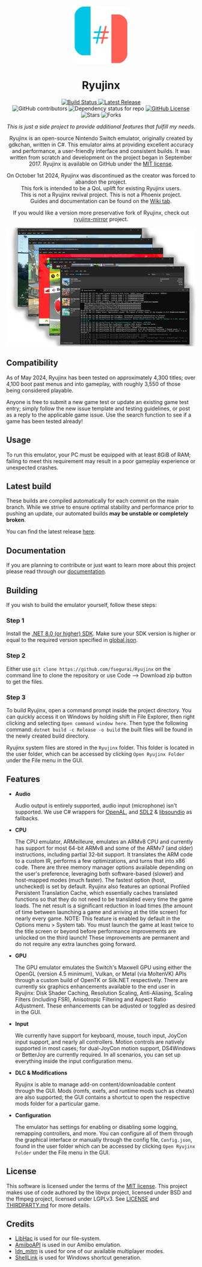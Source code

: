 <p align="center">
  <img src="https://raw.githubusercontent.com/fsegurai/Ryujinx/refs/heads/main/distribution/misc/Logo.svg" alt="Ryujinx" width="150"></a>
</p>

<h1 align="center">
  Ryujinx
</h1>

<p align="center">
  <a href="https://github.com/fsegurai/Ryujinx/actions/workflows/release.yml">
      <img src="https://github.com/fsegurai/Ryujinx/actions/workflows/release.yml/badge.svg"
          alt="Build Status">
  </a>
  <a href="https://github.com/fsegurai/Ryujinx/releases/latest">
      <img src="https://img.shields.io/github/v/release/fsegurai/Ryujinx"
          alt="Latest Release">
  </a>
  <br>
  <img alt="GitHub contributors" src="https://img.shields.io/github/contributors/fsegurai/Ryujinx">
  <img alt="Dependency status for repo" src="https://img.shields.io/librariesio/github/fsegurai/Ryujinx">
  <a href="https://opensource.org/licenses/MIT">
    <img alt="GitHub License" src="https://img.shields.io/github/license/fsegurai/Ryujinx">
  </a>
  <br>
  <img alt="Stars" src="https://img.shields.io/github/stars/fsegurai/Ryujinx?style=square&labelColor=343b41"/> 
  <img alt="Forks" src="https://img.shields.io/github/forks/fsegurai/Ryujinx?style=square&labelColor=343b41"/>
</p>

<p align="center">
  <em>
    This is just a side project to provide additional features that fulfill my needs.
  </em>
</p>

<p align="center">
  Ryujinx is an open-source Nintendo Switch emulator, originally created by gdkchan, written in C#.
  This emulator aims at providing excellent accuracy and performance, a user-friendly interface and consistent builds.
  It was written from scratch and development on the project began in September 2017.
  Ryujinx is available on GitHub under the <a href="https://github.com/fsegurai/Ryujinx/blob/main/LICENSE.txt" target="_blank">MIT license</a>.
  <br />
</p>
<p align="center">
  On October 1st 2024, Ryujinx was discontinued as the creator was forced to abandon the project.
  <br>
  This fork is intended to be a QoL uplift for existing Ryujinx users.
  <br>
  This is not a Ryujinx revival project. This is not a Phoenix project.
  <br>
  Guides and documentation can be found on the <a href="https://github.com/fsegurai/Ryujinx/wiki">Wiki tab</a>.
</p>
<p align="center">
  If you would like a version more preservative fork of Ryujinx, check out <a href="https://github.com/ryujinx-mirror/ryujinx">ryujinx-mirror</a> project.
</p>

<p align="center">
    <img src="https://raw.githubusercontent.com/fsegurai/Ryujinx/refs/heads/main/docs/shell.png">
</p>

## Compatibility

As of May 2024, Ryujinx has been tested on approximately 4,300 titles;
over 4,100 boot past menus and into gameplay, with roughly 3,550 of those being considered playable.

Anyone is free to submit a new game test or update an existing game test entry;
simply follow the new issue template and testing guidelines, or post as a reply to the applicable game issue.
Use the search function to see if a game has been tested already!

## Usage

To run this emulator, your PC must be equipped with at least 8GiB of RAM;
failing to meet this requirement may result in a poor gameplay experience or unexpected crashes.

## Latest build

These builds are compiled automatically for each commit on the main branch.
While we strive to ensure optimal stability and performance prior to pushing an update, our automated builds **may be unstable or completely broken**.

You can find the latest release [here](https://github.com/fsegurai/Ryujinx/releases/latest).

## Documentation

If you are planning to contribute or just want to learn more about this project please read through our [documentation](docs/README.md).

## Building

If you wish to build the emulator yourself, follow these steps:

### Step 1

Install the [.NET 8.0 (or higher) SDK](https://dotnet.microsoft.com/download/dotnet/8.0).
Make sure your SDK version is higher or equal to the required version specified in [global.json](global.json). 

### Step 2

Either use `git clone https://github.com/fsegurai/Ryujinx` on the command line to clone the repository or use Code --> Download zip button to get the files.

### Step 3

To build Ryujinx, open a command prompt inside the project directory.
You can quickly access it on Windows by holding shift in File Explorer, then right clicking and selecting `Open command window here`.
Then type the following command: `dotnet build -c Release -o build`
the built files will be found in the newly created build directory.

Ryujinx system files are stored in the `Ryujinx` folder.
This folder is located in the user folder, which can be accessed by clicking `Open Ryujinx Folder` under the File menu in the GUI.

## Features

- **Audio**

  Audio output is entirely supported, audio input (microphone) isn't supported.
  We use C# wrappers for [OpenAL](https://openal-soft.org/), and [SDL2](https://www.libsdl.org/) & [libsoundio](http://libsound.io/) as fallbacks.

- **CPU**

  The CPU emulator, ARMeilleure, emulates an ARMv8 CPU and currently has support for most 64-bit ARMv8 and some of the ARMv7 (and older) instructions, including partial 32-bit support.
  It translates the ARM code to a custom IR, performs a few optimizations, and turns that into x86 code.
  There are three memory manager options available depending on the user's preference, leveraging both software-based (slower) and host-mapped modes (much faster).
  The fastest option (host, unchecked) is set by default.
  Ryujinx also features an optional Profiled Persistent Translation Cache, which essentially caches translated functions so that they do not need to be translated every time the game loads. 
  The net result is a significant reduction in load times (the amount of time between launching a game and arriving at the title screen) for nearly every game.
  NOTE: This feature is enabled by default in the Options menu > System tab.
  You must launch the game at least twice to the title screen or beyond before performance improvements are unlocked on the third launch!
  These improvements are permanent and do not require any extra launches going forward.

- **GPU**

  The GPU emulator emulates the Switch's Maxwell GPU using either the OpenGL (version 4.5 minimum), Vulkan, or Metal (via MoltenVK) APIs through a custom build of OpenTK or Silk.NET respectively.
  There are currently six graphics enhancements available to the end user in Ryujinx: Disk Shader Caching, Resolution Scaling, Anti-Aliasing, Scaling Filters (including FSR), Anisotropic Filtering and Aspect Ratio Adjustment.
  These enhancements can be adjusted or toggled as desired in the GUI.

- **Input**

  We currently have support for keyboard, mouse, touch input, JoyCon input support, and nearly all controllers.
  Motion controls are natively supported in most cases; for dual-JoyCon motion support, DS4Windows or BetterJoy are currently required.
  In all scenarios, you can set up everything inside the input configuration menu.

- **DLC & Modifications**

  Ryujinx is able to manage add-on content/downloadable content through the GUI.
  Mods (romfs, exefs, and runtime mods such as cheats) are also supported;
  the GUI contains a shortcut to open the respective mods folder for a particular game.

- **Configuration**

  The emulator has settings for enabling or disabling some logging, remapping controllers, and more.
  You can configure all of them through the graphical interface or manually through the config file, `Config.json`, found in the user folder which can be accessed by clicking `Open Ryujinx Folder` under the File menu in the GUI.

## License

This software is licensed under the terms of the [MIT license](LICENSE).
This project makes use of code authored by the libvpx project, licensed under BSD and the ffmpeg project, licensed under LGPLv3.
See [LICENSE](LICENSE) and [THIRDPARTY.md](distribution/legal/THIRDPARTY.md) for more details.

## Credits

- [LibHac](https://github.com/Thealexbarney/LibHac) is used for our file-system.
- [AmiiboAPI](https://www.amiiboapi.com) is used in our Amiibo emulation.
- [ldn_mitm](https://github.com/spacemeowx2/ldn_mitm) is used for one of our available multiplayer modes.
- [ShellLink](https://github.com/securifybv/ShellLink) is used for Windows shortcut generation.
